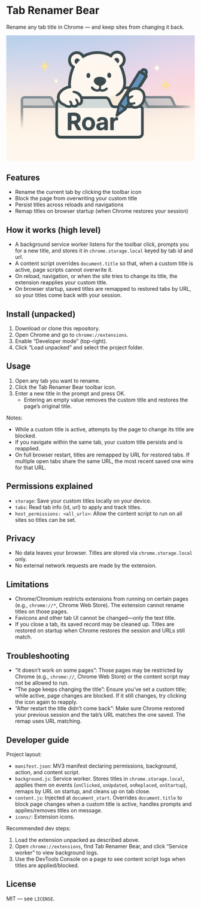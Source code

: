 # Tab Renamer Bear

Rename any tab title in Chrome — and keep sites from changing it back.

![](./docs/poster.jpeg)

## Features

- Rename the current tab by clicking the toolbar icon
- Block the page from overwriting your custom title
- Persist titles across reloads and navigations
- Remap titles on browser startup (when Chrome restores your session)

## How it works (high level)

- A background service worker listens for the toolbar click, prompts you for a new title, and stores it in `chrome.storage.local` keyed by tab id and url.
- A content script overrides `document.title` so that, when a custom title is active, page scripts cannot overwrite it.
- On reload, navigation, or when the site tries to change its title, the extension reapplies your custom title.
- On browser startup, saved titles are remapped to restored tabs by URL, so your titles come back with your session.

## Install (unpacked)

1. Download or clone this repository.
2. Open Chrome and go to `chrome://extensions`.
3. Enable “Developer mode” (top-right).
4. Click “Load unpacked” and select the project folder.

## Usage

1. Open any tab you want to rename.
2. Click the Tab Renamer Bear toolbar icon.
3. Enter a new title in the prompt and press OK.
   - Entering an empty value removes the custom title and restores the page’s original title.

Notes:

- While a custom title is active, attempts by the page to change its title are blocked.
- If you navigate within the same tab, your custom title persists and is reapplied.
- On full browser restart, titles are remapped by URL for restored tabs. If multiple open tabs share the same URL, the most recent saved one wins for that URL.

## Permissions explained

- `storage`: Save your custom titles locally on your device.
- `tabs`: Read tab info (id, url) to apply and track titles.
- `host_permissions: <all_urls>`: Allow the content script to run on all sites so titles can be set.

## Privacy

- No data leaves your browser. Titles are stored via `chrome.storage.local` only.
- No external network requests are made by the extension.

## Limitations

- Chrome/Chromium restricts extensions from running on certain pages (e.g., `chrome://*`, Chrome Web Store). The extension cannot rename titles on those pages.
- Favicons and other tab UI cannot be changed—only the text title.
- If you close a tab, its saved record may be cleaned up. Titles are restored on startup when Chrome restores the session and URLs still match.

## Troubleshooting

- “It doesn’t work on some pages”: Those pages may be restricted by Chrome (e.g., `chrome://`, Chrome Web Store) or the content script may not be allowed to run.
- “The page keeps changing the title”: Ensure you’ve set a custom title; while active, page changes are blocked. If it still changes, try clicking the icon again to reapply.
- “After restart the title didn’t come back”: Make sure Chrome restored your previous session and the tab’s URL matches the one saved. The remap uses URL matching.

## Developer guide

Project layout:

- `manifest.json`: MV3 manifest declaring permissions, background, action, and content script.
- `background.js`: Service worker. Stores titles in `chrome.storage.local`, applies them on events (`onClicked`, `onUpdated`, `onReplaced`, `onStartup`), remaps by URL on startup, and cleans up on tab close.
- `content.js`: Injected at `document_start`. Overrides `document.title` to block page changes when a custom title is active, handles prompts and applies/removes titles on message.
- `icons/`: Extension icons.

Recommended dev steps:

1. Load the extension unpacked as described above.
2. Open `chrome://extensions`, find Tab Renamer Bear, and click “Service worker” to view background logs.
3. Use the DevTools Console on a page to see content script logs when titles are applied/blocked.

## License

MIT — see `LICENSE`.
